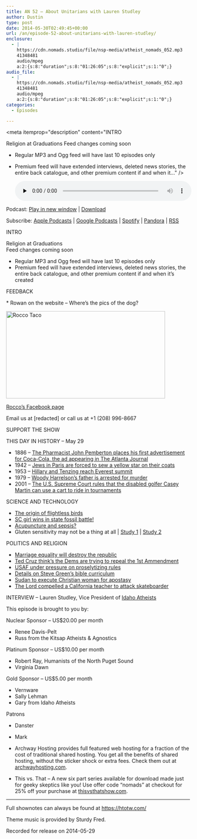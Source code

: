 ```yaml
---
title: AN 52 – About Unitarians with Lauren Studley
author: Dustin
type: post
date: 2014-05-30T02:49:45+00:00
url: /an/episode-52-about-unitarians-with-lauren-studley/
enclosure:
  - |
    https://cdn.nomads.studio/file/nsp-media/atheist_nomads_052.mp3
    41348481
    audio/mpeg
    a:2:{s:8:"duration";s:8:"01:26:05";s:8:"explicit";s:1:"0";}
audio_file:
  - |
    https://cdn.nomads.studio/file/nsp-media/atheist_nomads_052.mp3
    41348481
    audio/mpeg
    a:2:{s:8:"duration";s:8:"01:26:05";s:8:"explicit";s:1:"0";}
categories:
  - Episodes

---
```

<div itemscope itemtype="http://schema.org/AudioObject">
  <meta itemprop="name" content="Episode 52 &#8211; About Unitarians with Lauren Studley" />
  
  <meta itemprop="uploadDate" content="2014-05-29T20:49:45-06:00" />
  
  <meta itemprop="encodingFormat" content="audio/mpeg" />
  
  <meta itemprop="duration" content="PT1H26M05S" />
  
  <meta itemprop="description" content="INTRO

Religion at Graduations
Feed changes coming soon
* Regular MP3 and Ogg feed will have last 10 episodes only
* Premium feed will have extended interviews, deleted news stories, the entire back catalogue, and other premium content if and when it..." />
  
  <meta itemprop="contentUrl" content="https://dts.podtrac.com/redirect.mp3/cdn.nomads.studio/file/nsp-media/atheist_nomads_052.mp3" />
  
  <meta itemprop="contentSize" content="39.4" />
  </p> 
  
  <div class="powerpress_player" id="powerpress_player_8307">
    <audio class="wp-audio-shortcode" id="audio-5186-51" preload="none" style="width: 100%;" controls="controls"><source type="audio/mpeg" src="https://dts.podtrac.com/redirect.mp3/cdn.nomads.studio/file/nsp-media/atheist_nomads_052.mp3?_=51" /><a href="https://dts.podtrac.com/redirect.mp3/cdn.nomads.studio/file/nsp-media/atheist_nomads_052.mp3">https://dts.podtrac.com/redirect.mp3/cdn.nomads.studio/file/nsp-media/atheist_nomads_052.mp3</a></audio>
  </div>
</div>

<p class="powerpress_links powerpress_links_mp3">
  Podcast: <a href="https://dts.podtrac.com/redirect.mp3/cdn.nomads.studio/file/nsp-media/atheist_nomads_052.mp3" class="powerpress_link_pinw" target="_blank" title="Play in new window" onclick="return powerpress_pinw('https://htotw.com/?powerpress_pinw=5186-podcast');" rel="nofollow">Play in new window</a> | <a href="https://dts.podtrac.com/redirect.mp3/cdn.nomads.studio/file/nsp-media/atheist_nomads_052.mp3" class="powerpress_link_d" title="Download" rel="nofollow" download="atheist_nomads_052.mp3">Download</a>
</p>

<p class="powerpress_links powerpress_subscribe_links">
  Subscribe: <a href="https://podcasts.apple.com/us/podcast/humanists-take-on-the-world/id530050098?mt=2&ls=1" class="powerpress_link_subscribe powerpress_link_subscribe_itunes" target="_blank" title="Subscribe on Apple Podcasts" rel="nofollow">Apple Podcasts</a> | <a href="https://www.google.com/podcasts?feed=aHR0cDovL2F0aGVpc3Rub21hZHMubGlic3luLmNvbS9yc3M%3D" class="powerpress_link_subscribe powerpress_link_subscribe_googleplay" target="_blank" title="Subscribe on Google Podcasts" rel="nofollow">Google Podcasts</a> | <a href="https://open.spotify.com/show/3LzK2xZGike6Tc1GEMtMbr?si=LieN9SNuTpq96smuaUsH8A" class="powerpress_link_subscribe powerpress_link_subscribe_spotify" target="_blank" title="Subscribe on Spotify" rel="nofollow">Spotify</a> | <a href="https://www.pandora.com/podcast/atheist-nomads/PC:10122?corr=62071012&part=ug" class="powerpress_link_subscribe powerpress_link_subscribe_pandora" target="_blank" title="Subscribe on Pandora" rel="nofollow">Pandora</a> | <a href="https://htotw.com/feed/podcast/" class="powerpress_link_subscribe powerpress_link_subscribe_rss" target="_blank" title="Subscribe via RSS" rel="nofollow">RSS</a>
</p>

INTRO

Religion at Graduations  
Feed changes coming soon  
* Regular MP3 and Ogg feed will have last 10 episodes only  
* Premium feed will have extended interviews, deleted news stories, the entire back catalogue, and other premium content if and when it’s created

FEEDBACK

* Rowan on the website &#8211; Where&#8217;s the pics of the dog?

[<img decoding="async" loading="lazy" class="aligncenter wp-image-677 size-full" src="https://www.htotw.com/wp-content/uploads/2014/05/10374891_1423104421285385_1575224408004978742_n.jpg" alt="Rocco Taco" width="432" height="237" />][1]

<a href="https://www.facebook.com/rocco.taco.the.first" target="_blank" rel="noopener">Rocco&#8217;s Facebook page</a>

Email us at [redacted] or call us at +1 (208) 996-8667

SUPPORT THE SHOW

THIS DAY IN HISTORY &#8211; May 29

* 1886 &#8211; <a href="http://en.wikipedia.org/wiki/May_29" target="_blank" rel="noopener">The Pharmacist John Pemberton places his first advertisement for Coca-Cola, the ad appearing in The Atlanta Journal</a>  
* 1942 &#8211; <a href="http://www.history.com/this-day-in-history/jews-in-paris-are-forced-to-sew-a-yellow-star-on-their-coats" target="_blank" rel="noopener">Jews in Paris are forced to sew a yellow star on their coats</a>  
* 1953 &#8211; <a href="http://www.history.com/this-day-in-history/hillary-and-tenzing-reach-everest-summit" target="_blank" rel="noopener">Hillary and Tenzing reach Everest summit</a>  
* 1979 &#8211; <a href="http://www.history.com/this-day-in-history/woody-harrelsons-father-is-arrested-for-murder" target="_blank" rel="noopener">Woody Harrelson&#8217;s father is arrested for murder</a>  
* 2001 &#8211; <a href="http://en.wikipedia.org/wiki/May_29" target="_blank" rel="noopener">The U.S. Supreme Court rules that the disabled golfer Casey Martin can use a cart to ride in tournaments</a>

SCIENCE AND TECHNOLOGY

* <a href="http://www.rdmag.com/news/2014/05/kiwi-dna-link-spurs-rethink-flightless-birds" target="_blank" rel="noopener">The origin of flightless birds</a>  
* <a href="http://www.greenfieldreporter.com/view/story/4429409b87fe4b66a349280d8bef7419/SC--State-Fossil" target="_blank" rel="noopener">SC girl wins in state fossil battle!</a>  
* <a href="http://www.scientificamerican.com/article/can-acupuncture-curb-killer-immune-reactions/" target="_blank" rel="noopener">Acupuncture and sepsis?</a>  
* Gluten sensitivity may not be a thing at all | <a href="http://www.businessinsider.com/r-many-people-with-gluten-sensitivity-havent-had-proper-tests-2014-07" target="_blank" rel="noopener">Study 1</a> |  <a href="http://www.businessinsider.com/gluten-sensitivity-and-study-replication-2014-5#ixzz31tII9pW6" target="_blank" rel="noopener">Study 2</a>

POLITICS AND RELIGION

* <a href="http://www.rightwingwatch.org/content/tony-perkins-says-marriage-equality-will-lead-dissolution-republic" target="_blank" rel="noopener">Marriage equality will destroy the republic</a>  
* <a href="http://www.rawstory.com/rs/2014/05/23/ted-cruz-drops-bombshell-senate-democrats-to-repeal-the-first-amendment-this-year/" target="_blank" rel="noopener">Ted Cruz think’s the Dems are trying to repeal the 1st Ammendment</a>  
* <a href="http://www.stripes.com/news/air-force/air-force-is-reviewing-rule-that-bars-proselytizing-by-superiors-1.284047" target="_blank" rel="noopener">USAF under pressure on proselytizing rules</a>  
* <a href="https://www.au.org/blogs/wall-of-separation/a-biblical-catastrophe-new-details-stoke-concerns-over-okla-public-school" target="_blank" rel="noopener">Details on Steve Green’s bible curriculum</a>  
* <a href="https://www.amnesty.org.uk/actions/sudan-execution-apostasy-pregnant-woman-mother-meriam-yahya-ibrahim-christian" target="_blank" rel="noopener">Sudan to execute Christian woman for apostasy</a>  
* <a href="http://www.rawstory.com/rs/2014/05/20/calif-man-says-the-lord-grabbed-him-and-compelled-him-to-attack-a-kid-on-a-skateboard/" target="_blank" rel="noopener">The Lord compelled a California teacher to attack skateboarder</a>

INTERVIEW &#8211; Lauren Studley, Vice President of <a href="https://www.facebook.com/groups/IdahoAtheist/" target="_blank" rel="noopener">Idaho Atheists</a>

This episode is brought to you by:

Nuclear Sponsor &#8211; US$20.00 per month  
* Renee Davis-Pelt  
* Russ from the Kitsap Atheists & Agnostics

Platinum Sponsor – US$10.00 per month  
* Robert Ray, Humanists of the North Puget Sound  
* Virginia Dawn

Gold Sponsor – US$5.00 per month  
* Vernware  
* Sally Lehman  
* Gary from Idaho Atheists

Patrons  
* Danster  
* Mark

* Archway Hosting provides full featured web hosting for a fraction of the cost of traditional shared hosting. You get all the benefits of shared hosting, without the sticker shock or extra fees. Check them out at <a href="http://archwayhosting.com/" target="_blank" rel="noopener">archwayhosting.com</a>.  
* This vs. That &#8211; A new six part series available for download made just for geeky skeptics like you! Use offer code &#8220;nomads&#8221; at checkout for 25% off your purchase at <a href="http://www.thisvsthatshow.com/" target="_blank" rel="noopener">thisvsthatshow.com</a>.

<hr width="500" />

Full shownotes can always be found at <https://htotw.com/>  

Theme music is provided by Sturdy Fred.

Recorded for release on 2014-05-29

 [1]: https://www.facebook.com/rocco.taco.the.first